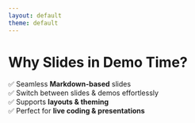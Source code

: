 ```yaml
---
layout: default
theme: default
---
```


# Why Slides in Demo Time?

✅ Seamless **Markdown-based** slides  
✅ Switch between slides & demos effortlessly  
✅ Supports **layouts & theming**  
✅ Perfect for **live coding & presentations**
